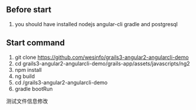 ## Before start 
 
 1. you should have installed nodejs angular-cli gradle and postgresql  
 
 
## Start command

1. git clone https://github.com/wesinfo/grails3-angular2-angularcli-demo
2. cd grails3-angular2-angularcli-demo/grails-app/assets/javascripts/ng2
3. npm install
4. ng build
5. cd /grails3-angular2-angularcli-demo
6. gradle bootRun

测试文件信息修改
